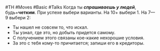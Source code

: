 #TH #Moves #Basic  #Talks 
Когда ты ***спрашиваешь у людей***, будь+**четким**. При успехе выбери варианты. На 10+ выбери 1. На 7—9 выбери 2: 
- Ты нашел не совсем то, что искал. 
- Ты узнал, где это, но добыть придется самому. 
- С получением этого связаны кое-какие нехорошие условия. 
- За это с тебя кому-то причитается; запиши его в кредиторы.